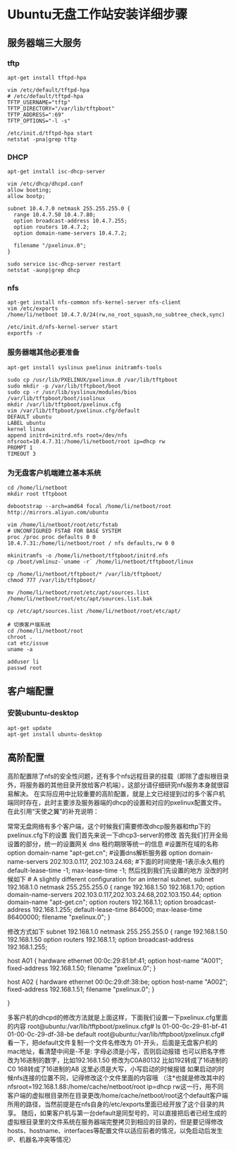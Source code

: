 # Ubuntu无盘工作站安装详细步骤

## 服务器端三大服务

### tftp

```shell
apt-get install tftpd-hpa

vim /etc/default/tftpd-hpa
# /etc/default/tftpd-hpa
TFTP_USERNAME="tftp"
TFTP_DIRECTORY="/var/lib/tftpboot"
TFTP_ADDRESS=":69"
TFTP_OPTIONS="-l -s"

/etc/init.d/tftpd-hpa start
netstat -pna|grep tftp
```

### DHCP

```shell
apt-get install isc-dhcp-server

vim /etc/dhcp/dhcpd.conf
allow booting;
allow bootp;

subnet 10.4.7.0 netmask 255.255.255.0 {
  range 10.4.7.50 10.4.7.80;
  option broadcast-address 10.4.7.255;
  option routers 10.4.7.2;
  option domain-name-servers 10.4.7.2;

  filename "/pxelinux.0";
}

sudo service isc-dhcp-server restart
netstat -aunp|grep dhcp
```

### nfs

```shell
apt-get install nfs-common nfs-kernel-server nfs-client
vim /etc/exports
/home/li/netboot 10.4.7.0/24(rw,no_root_squash,no_subtree_check,sync)

/etc/init.d/nfs-kernel-server start
exportfs -r
```

### 服务器端其他必要准备

```shell
apt-get install syslinux pxelinux initramfs-tools

sudo cp /usr/lib/PXELINUX/pxelinux.0 /var/lib/tftpboot
sudo mkdir -p /var/lib/tftpboot/boot
sudo cp -r /usr/lib/syslinux/modules/bios /var/lib/tftpboot/boot/isolinux
mkdir /var/lib/tftpboot/pxelinux.cfg
vim /var/lib/tftpboot/pxelinux.cfg/default
DEFAULT ubuntu
LABEL ubuntu
kernel linux
append initrd=initrd.nfs root=/dev/nfs nfsroot=10.4.7.31:/home/li/netboot/root ip=dhcp rw
PROMPT 1
TIMEOUT 3
```

### 为无盘客户机端建立基本系统

```shell
cd /home/li/netboot
mkdir root tftpboot

debootstrap --arch=amd64 focal /home/li/netboot/root http://mirrors.aliyun.com/ubuntu

vim /home/li/netboot/root/etc/fstab
# UNCONFIGURED FSTAB FOR BASE SYSTEM
proc /proc proc defaults 0 0
10.4.7.31:/home/li/netboot/root / nfs defaults,rw 0 0

mkinitramfs -o /home/li/netboot/tftpboot/initrd.nfs
cp /boot/vmlinuz-`uname -r` /home/li/netboot/tftpboot/linux

cp /home/li/netboot/tftpboot/* /var/lib/tftpboot/
chmod 777 /var/lib/tftpboot/

mv /home/li/netboot/root/etc/apt/sources.list /home/li/netboot/root/etc/apt/sources.list.bak

cp /etc/apt/sources.list /home/li/netboot/root/etc/apt/

# 切换客户端系统
cd /home/li/netboot/root
chroot .
cat etc/issue
uname -a

adduser li
passwd root
```

## 客户端配置

### 安装ubuntu-desktop

```shell
apt-get update
apt-get install ubuntu-desktop
```

## 高阶配置


高阶配置除了nfs的安全性问题，还有多个nfs远程目录的挂载（即除了虚拟根目录外，将服务器的其他目录开放给客户机端），这部分请仔细研究nfs服务本身就很容易解决。
在实际应用中比较重要的高阶配置，就是上文已经提到过的多个客户机端同时存在，此时主要涉及服务器端的dhcp的设置和对应的pxelinux配置文件。在此引用“天使之翼”的补充说明：

常常无盘网络有多个客户端，这个时候我们需要修改dhcp服务器和tftp下的pxelinux.cfg下的设置
我们首先来说一下dhcp3-server的修改
首先我们打开全局设置的部分，统一的设置网关 dns 租约期限等统一的信息
\#设置所在域的名称
option domain-name "apt-get.cn";
\#设置dns解析服务器
option domain-name-servers 202.103.0.117, 202.103.24.68;
\#下面的时间使用-1表示永久租约
default-lease-time -1;
max-lease-time -1;
然后找到我们先设置的地方
没改的时候如下
\# A slightly different configuration for an internal subnet.
subnet 192.168.1.0 netmask 255.255.255.0 {
range 192.168.1.50 192.168.1.70;
option domain-name-servers 202.103.0.117,202.103.24.68,202.103.150.44;
option domain-name "apt-get.cn";
option routers 192.168.1.1;
option broadcast-address 192.168.1.255;
default-lease-time 864000;
max-lease-time 86400000;
filename "pxelinux.0";
}

修改方式如下
subnet 192.168.1.0 netmask 255.255.255.0 {
range 192.168.1.50 192.168.1.50
option routers 192.168.1.1;
option broadcast-address 192.168.1.255;

host A01 {
hardware ethernet 00:0c:29:81:bf:41;
option host-name "A001";
fixed-address 192.168.1.50;
filename "pxelinux.0";
}

host A02 {
hardware ethernet 00:0c:29:df:38:be;
option host-name "A002";
fixed-address 192.168.1.51;
filename "pxelinux.0";
}

}

多客户机的dhcpd的修改方法就是上面这样，下面我们设置一下pxelinux.cfg里面的内容
root@ubuntu:/var/lib/tftpboot/pxelinux.cfg# ls
01-00-0c-29-81-bf-41 01-00-0c-29-df-38-be default
root@ubuntu:/var/lib/tftpboot/pxelinux.cfg#
看一下，把default文件复制一个文件名修改为
01-开头，后面是无盘客户机的mac地址，看清楚中间是-不是: 字母必须是小写，否则启动报错
也可以把名字修改为16进制的数字，比如192.168.1.50
修改为C0A80132
比如192转成了16进制的C0
168转成了16进制的A8
这里必须是大写，小写启动的时候报错
如果启动的时候nfs连接的位置不同，记得修改这个文件里面的内容哦
（注*也就是修改其中的nfsroot=192.168.1.88:/home/cache/netboot/root ip=dhcp rw这一行，用不同客户端的虚拟根目录所在目录更改/home/cache/netboot/root这个default客户端所用的路径，当然前提是在nfs自身的/etc/exports里面已经开放了这个目录的共享。
随后，如果客户机与第一台default是同型号的，可以直接把后者已经生成的虚拟根目录里的文件系统在服务器端完整拷贝到相应的目录的，但是要记得修改hosts、hostname、interfaces等配置文件以适应前者的情况，以免启动后发生IP、机器名冲突等情况）











